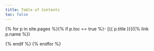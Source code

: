 ```yaml
---
title: Table of Contents
toc: false
---
```

{% for p in site.pages %}{% if p.toc == true %}- [{{ p.title }}]({% link p.name %})
<!-- {{ p.path }} -->
{% endif %}
{% endfor %}
